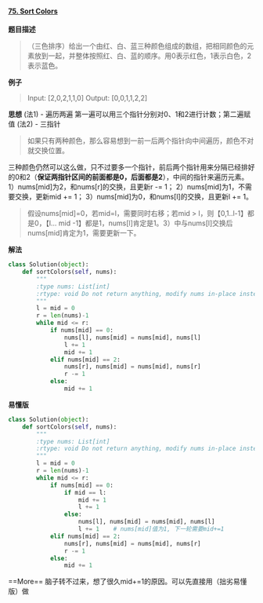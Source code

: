 #### [75. Sort Colors](https://leetcode.com/problems/sort-colors/)

**题目描述**
> （三色排序）给出一个由红、白、蓝三种颜色组成的数组，把相同颜色的元素放到一起，并整体按照红、白、蓝的顺序。用0表示红色，1表示白色，2表示蓝色。

**例子**
> Input: [2,0,2,1,1,0]
Output: [0,0,1,1,2,2]

**思想** 
(法1) - 遍历两遍
第一遍可以用三个指针分别对0、1和2进行计数；第二遍赋值
(法2) - 三指针
>如果只有两种颜色，那么容易想到一前一后两个指针向中间遍历，颜色不对就交换位置。
>
三种颜色仍然可以这么做，只不过要多一个指针，前后两个指针用来分隔已经排好的0和2（**保证两指针区间的前面都是0，后面都是2**），中间的指针来遍历元素。
1）nums[mid]为2，和nums[r]的交换，且更新r -= 1；
2）nums[mid]为1，不需要交换，更新mid += 1；
3）nums[mid]为0，和nums[l]的交换，且更新l += 1。

> 假设nums[mid]=0，若mid=l，需要同时右移；若mid > l，则【0,1..l-1】都是0，【l... mid -1】都是1，nums[l]肯定是1。3）中与nums[l]交换后nums[mid]肯定为1，需要更新一下。

**解法**
```python
class Solution(object):
    def sortColors(self, nums):
        """
        :type nums: List[int]
        :rtype: void Do not return anything, modify nums in-place instead.
        """
        l = mid = 0
        r = len(nums)-1
        while mid <= r:
            if nums[mid] == 0:
                nums[l], nums[mid] = nums[mid], nums[l]
                l += 1
                mid += 1
            elif nums[mid] == 2:
                nums[r], nums[mid] = nums[mid], nums[r]
                r -= 1
            else:
                mid += 1
```
**易懂版**
```python
class Solution(object):
    def sortColors(self, nums):
        """
        :type nums: List[int]
        :rtype: void Do not return anything, modify nums in-place instead.
        """
        l = mid = 0
        r = len(nums)-1
        while mid <= r:
            if nums[mid] == 0:
                if mid == l:
                    mid += 1
                    l += 1
                else:
                    nums[l], nums[mid] = nums[mid], nums[l]
                    l += 1    # nums[mid]值为1, 下一轮需要mid+=1
            elif nums[mid] == 2:
                nums[r], nums[mid] = nums[mid], nums[r]
                r -= 1
            else:
                mid += 1
```

==More==
脑子转不过来，想了很久mid+=1的原因。可以先直接用（拙劣易懂版）做